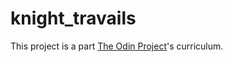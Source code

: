 # knight_travails

This project is a part [The Odin Project](https://www.theodinproject.com/)'s curriculum.
